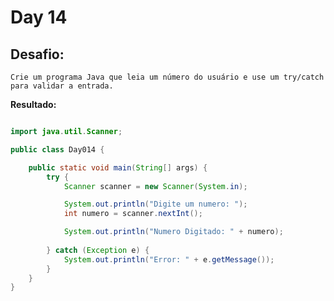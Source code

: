 # Day 14

## Desafio:

	Crie um programa Java que leia um número do usuário e use um try/catch para validar a entrada.

**Resultado:**

```java

import java.util.Scanner;

public class Day014 {

    public static void main(String[] args) {
        try {
            Scanner scanner = new Scanner(System.in);

            System.out.println("Digite um numero: ");
            int numero = scanner.nextInt();

            System.out.println("Numero Digitado: " + numero);
       
        } catch (Exception e) {
            System.out.println("Error: " + e.getMessage());
        }
    }
}

